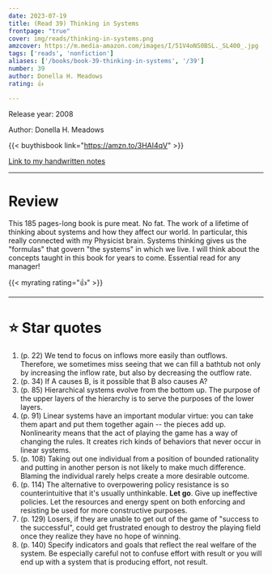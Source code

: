 ```yaml
---
date: 2023-07-19
title: (Read 39) Thinking in Systems
frontpage: "true"
cover: img/reads/thinking-in-systems.png
amzcover: https://m.media-amazon.com/images/I/51V4oNS0BSL._SL400_.jpg
tags: ['reads', 'nonfiction']
aliases: ['/books/book-39-thinking-in-systems', '/39']
number: 39
author: Donella H. Meadows
rating: 👍

---
```


Release year: 2008

Author: Donella H. Meadows

{{< buythisbook link="https://amzn.to/3HAI4qV" >}}

[Link to my handwritten notes](https://drive.google.com/file/d/1Cx28SzdeU_En5QJ-CKJTRHuE2pCHQX4B/view?usp=drive_link)

---

# Review

This 185 pages-long book is pure meat. No fat. The work of a lifetime of thinking about systems and how they affect our world. In particular, this really connected with my Physicist brain. Systems thinking gives us the "formulas" that govern "the systems" in which we live. I will think about the concepts taught in this book for years to come. Essential read for any manager!

{{< myrating rating="👍" >}}

---

# :star: Star quotes

1. (p. 22) We tend to focus on inflows more easily than outflows.
   Therefore, we sometimes miss seeing that we can fill a bathtub not
   only by increasing the inflow rate, but also by decreasing the
   outflow rate.
1. (p. 34) If A causes B, is it possible that B also causes A?
1. (p. 85) Hierarchical systems evolve from the bottom up. The purpose of
   the upper layers of the hierarchy is to serve the purposes of the
   lower layers.
1. (p. 91) Linear systems have an important modular virtue: you can take
   them apart and put them together again -- the pieces add up.
   Nonlinearity means that the act of playing the game has a way of
   changing the rules. It creates rich kinds of behaviors that never
   occur in linear systems.
1. (p. 108) Taking out one individual from a position of bounded
   rationality and putting in another person is not likely to make much
   difference. Blaming the individual rarely helps create a more
   desirable outcome.
1. (p. 114) The alternative to overpowering policy resistance is so
   counterintuitive that it's usually unthinkable. **Let go**. Give up
   ineffective policies. Let the resources and energy spent on both
   enforcing and resisting be used for more constructive purposes.
1. (p. 129) Losers, if they are unable to get out of the game of "success
   to the successful", could get frustrated enough to destroy the
   playing field once they realize they have no hope of winning.
1. (p. 140) Specify indicators and goals that reflect the real welfare
   of the system. Be especially careful not to confuse effort with
   result or you will end up with a system that is producing effort, not
   result.
